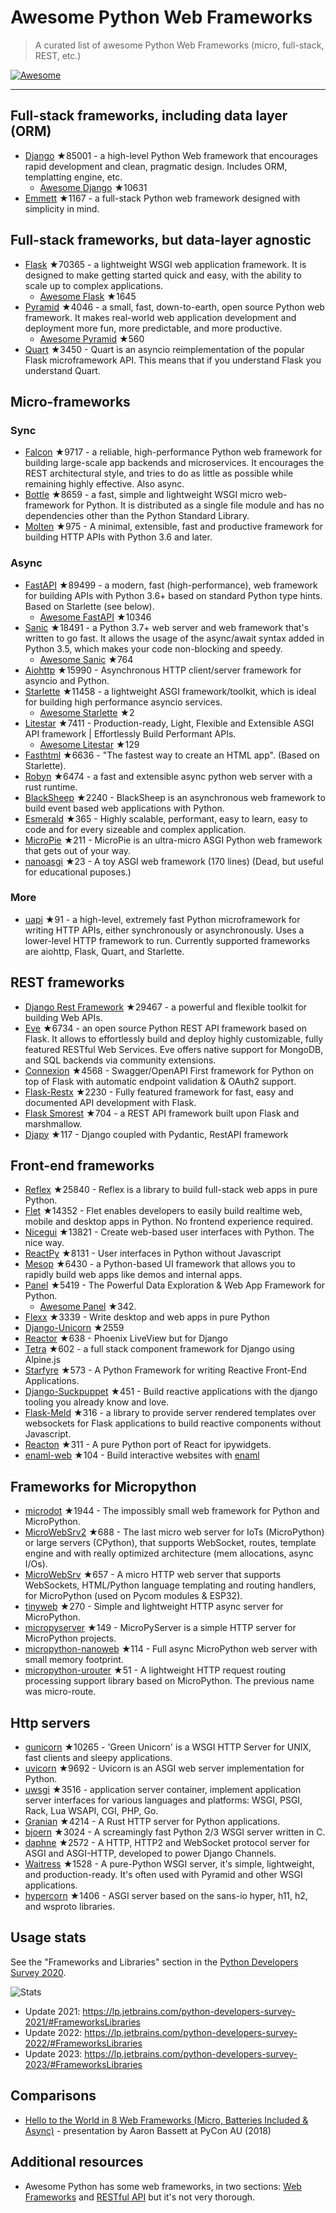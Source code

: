 # Awesome Python Web Frameworks


> A curated list of awesome Python Web Frameworks (micro, full-stack, REST, etc.)


[![Awesome](https://awesome.re/badge.svg)](https://awesome.re)

---

## Full-stack frameworks, including data layer (ORM)


- [Django](https://github.com/django/django) ★85001 - a high-level Python Web framework that encourages rapid development and clean, pragmatic design. Includes ORM, templatting engine, etc.
  - [Awesome Django](https://github.com/wsvincent/awesome-django) ★10631
- [Emmett](https://github.com/emmett-framework/emmett) ★1167 - a full-stack Python web framework designed with simplicity in mind.

## Full-stack frameworks, but data-layer agnostic

- [Flask](https://github.com/pallets/flask) ★70365 - a lightweight WSGI web application framework. It is designed to make getting started quick and easy, with the ability to scale up to complex applications.
  - [Awesome Flask](https://github.com/mjhea0/awesome-flask) ★1645
- [Pyramid](https://github.com/Pylons/pyramid) ★4046 - a small, fast, down-to-earth, open source Python web framework. It makes real-world web application development and deployment more fun, more predictable, and more productive.
  - [Awesome Pyramid](https://github.com/uralbash/awesome-pyramid) ★560
- [Quart](https://github.com/pallets/quart) ★3450 - Quart is an asyncio reimplementation of the popular Flask microframework API. This means that if you understand Flask you understand Quart.

## Micro-frameworks

### Sync

- [Falcon](https://github.com/falconry/falcon) ★9717 - a reliable, high-performance Python web framework for building large-scale app backends and microservices. It encourages the REST architectural style, and tries to do as little as possible while remaining highly effective. Also async.
- [Bottle](https://github.com/bottlepy/bottle) ★8659 - a fast, simple and lightweight WSGI micro web-framework for Python. It is distributed as a single file module and has no dependencies other than the Python Standard Library.
- [Molten](https://github.com/Bogdanp/molten) ★975 - A minimal, extensible, fast and productive framework for building HTTP APIs with Python 3.6 and later.

### Async

- [FastAPI](https://github.com/tiangolo/fastapi) ★89499 - a modern, fast (high-performance), web framework for building APIs with Python 3.6+ based on standard Python type hints. Based on Starlette (see below).
  - [Awesome FastAPI](https://github.com/mjhea0/awesome-fastapi) ★10346
- [Sanic](https://github.com/sanic-org/sanic) ★18491 - a Python 3.7+ web server and web framework that's written to go fast. It allows the usage of the async/await syntax added in Python 3.5, which makes your code non-blocking and speedy.
  - [Awesome Sanic](https://github.com/mekicha/awesome-sanic) ★764
- [Aiohttp](https://github.com/aio-libs/aiohttp) ★15990 - Asynchronous HTTP client/server framework for asyncio and Python.
- [Starlette](https://github.com/encode/starlette) ★11458 - a lightweight ASGI framework/toolkit, which is ideal for building high performance asyncio services.
  - [Awesome Starlette](https://github.com/sfermigier/awesome-starlette) ★2
- [Litestar](https://github.com/litestar-org/litestar) ★7411 - Production-ready, Light, Flexible and Extensible ASGI API framework | Effortlessly Build Performant APIs.
  - [Awesome Litestar](https://github.com/litestar-org/awesome-litestar) ★129
- [Fasthtml](https://github.com/AnswerDotAI/fasthtml) ★6636 - "The fastest way to create an HTML app". (Based on Starlette).
- [Robyn](https://github.com/sansyrox/robyn) ★6474 - a fast and extensible async python web server with a rust runtime.
- [BlackSheep](https://github.com/Neoteroi/BlackSheep) ★2240 - BlackSheep is an asynchronous web framework to build event based web applications with Python.
- [Esmerald](https://github.com/dymmond/esmerald) ★365 - Highly scalable, performant, easy to learn, easy to code and for every sizeable and complex application.
- [MicroPie](https://github.com/patx/micropie) ★211 - MicroPie is an ultra-micro ASGI Python web framework that gets out of your way.
- [nanoasgi](https://github.com/qweeze/nanoasgi) ★23 - A toy ASGI web framework (170 lines) (Dead, but useful for educational puposes.)


### More

- [uapi](https://github.com/Tinche/uapi) ★91 - a high-level, extremely fast Python microframework for writing HTTP APIs, either synchronously or asynchronously. Uses a lower-level HTTP framework to run. Currently supported frameworks are aiohttp, Flask, Quart, and Starlette.


## REST frameworks

- [Django Rest Framework](https://github.com/encode/django-rest-framework) ★29467 - a powerful and flexible toolkit for building Web APIs.
- [Eve](https://github.com/pyeve/eve) ★6734 - an open source Python REST API framework based on Flask. It allows to effortlessly build and deploy highly customizable, fully featured RESTful Web Services. Eve offers native support for MongoDB, and SQL backends via community extensions.
- [Connexion](https://github.com/zalando/connexion) ★4568 - Swagger/OpenAPI First framework for Python on top of Flask with automatic endpoint validation & OAuth2 support.
- [Flask-Restx](https://github.com/python-restx/flask-restx) ★2230 - Fully featured framework for fast, easy and documented API development with Flask.
- [Flask Smorest](https://github.com/marshmallow-code/flask-smorest) ★704 - a REST API framework built upon Flask and marshmallow.
- [Djapy](https://github.com/Bishwas-py/djapy) ★117 - Django coupled with Pydantic, RestAPI framework


## Front-end frameworks

- [Reflex](https://github.com/reflex-dev/reflex) ★25840 - Reflex is a library to build full-stack web apps in pure Python.
- [Flet](https://github.com/flet-dev/flet) ★14352 - Flet enables developers to easily build realtime web, mobile and desktop apps in Python. No frontend experience required.
- [Nicegui](https://github.com/zauberzeug/nicegui) ★13821 - Create web-based user interfaces with Python. The nice way.
- [ReactPy](https://github.com/reactive-python/reactpy) ★8131 - User interfaces in Python without Javascript
- [Mesop](https://github.com/google/mesop) ★6430 - a Python-based UI framework that allows you to rapidly build web apps like demos and internal apps.
- [Panel](https://github.com/holoviz/panel) ★5419 - The Powerful Data Exploration & Web App Framework for Python.
  - [Awesome Panel](https://awesome-panel.org/) ★342.
- [Flexx](https://github.com/flexxui/flexx) ★3339 -  Write desktop and web apps in pure Python
- [Django-Unicorn](https://github.com/adamghill/django-unicorn) ★2559
- [Reactor](https://github.com/edelvalle/reactor) ★638 -  Phoenix LiveView but for Django
- [Tetra](https://github.com/tetra-framework/tetra) ★602 - a full stack component framework for Django using Alpine.js
- [Starfyre](https://github.com/sansyrox/starfyre) ★573 - A Python Framework for writing Reactive Front-End Applications.
- [Django-Suckpuppet](https://github.com/jonathan-s/django-sockpuppet) ★451 - Build reactive applications with the django tooling you already know and love.
- [Flask-Meld](https://github.com/mikeabrahamsen/Flask-Meld) ★316 - a library to provide server rendered templates over websockets for Flask applications to build reactive components without Javascript.
- [Reacton](https://github.com/widgetti/reacton) ★311 - A pure Python port of React for ipywidgets.
- [enaml-web](https://github.com/codelv/enaml-web) ★104 - Build interactive websites with [enaml](https://github.com/nucleic/enaml)

## Frameworks for Micropython

- [microdot](https://github.com/miguelgrinberg/microdot) ★1944 - The impossibly small web framework for Python and MicroPython.
- [MicroWebSrv2](https://github.com/jczic/MicroWebSrv2) ★688 - The last micro web server for IoTs (MicroPython) or large servers (CPython), that supports WebSocket, routes, template engine and with really optimized architecture (mem allocations, async I/Os).
- [MicroWebSrv](https://github.com/jczic/MicroWebSrv) ★657 - A micro HTTP web server that supports WebSockets, HTML/Python language templating and routing handlers, for MicroPython (used on Pycom modules & ESP32).
- [tinyweb](https://github.com/belyalov/tinyweb) ★270 - Simple and lightweight HTTP async server for MicroPython.
- [micropyserver](https://github.com/troublegum/micropyserver) ★149 - MicroPyServer is a simple HTTP server for MicroPython projects.
- [micropython-nanoweb](https://github.com/hugokernel/micropython-nanoweb) ★114 - Full async MicroPython web server with small memory footprint.
- [micropython-urouter](https://github.com/whales-chen/micropython-urouter) ★51 - A lightweight HTTP request routing processing support library based on MicroPython. The previous name was micro-route.

## Http servers

- [gunicorn](https://github.com/benoitc/gunicorn) ★10265 - 'Green Unicorn' is a WSGI HTTP Server for UNIX, fast clients and sleepy applications.
- [uvicorn](https://github.com/encode/uvicorn) ★9692 - Uvicorn is an ASGI web server implementation for Python.
- [uwsgi](https://github.com/unbit/uwsgi) ★3516 - application server container, implement application server interfaces for various languages and platforms: WSGI, PSGI, Rack, Lua WSAPI, CGI, PHP, Go.
- [Granian](https://github.com/emmett-framework/granian) ★4214 - A Rust HTTP server for Python applications.
- [bjoern](https://github.com/jonashaag/bjoern) ★3024 - A screamingly fast Python 2/3 WSGI server written in C.
- [daphne](https://github.com/django/daphne) ★2572 - A HTTP, HTTP2 and WebSocket protocol server for ASGI and ASGI-HTTP, developed to power Django Channels.
- [Waitress](https://github.com/Pylons/waitress) ★1528 - A pure-Python WSGI server, it's simple, lightweight, and production-ready. It's often used with Pyramid and other WSGI applications.
- [hypercorn](https://github.com/pgjones/hypercorn) ★1406 - ASGI server based on the sans-io hyper, h11, h2, and wsproto libraries.

## Usage stats

See the "Frameworks and Libraries" section in the [Python Developers Survey 2020](https://www.jetbrains.com/lp/python-developers-survey-2020/).

![Stats](https://raw.githubusercontent.com/sfermigier/awesome-python-web-frameworks/main/python-web-frameworks-usage.png)

- Update 2021: <https://lp.jetbrains.com/python-developers-survey-2021/#FrameworksLibraries>
- Update 2022: <https://lp.jetbrains.com/python-developers-survey-2022/#FrameworksLibraries>
- Update 2023: <https://lp.jetbrains.com/python-developers-survey-2023/#FrameworksLibraries>


## Comparisons

- [Hello to the World in 8 Web Frameworks (Micro, Batteries Included & Async)](https://noti.st/aaronbassett/lK9Ah7/hello-to-the-world-in-8-web-frameworks-micro-batteries-included-async) - presentation by Aaron Bassett at PyCon AU (2018)


## Additional resources

- Awesome Python has some web frameworks, in two sections: [Web Frameworks](https://github.com/vinta/awesome-python#web-frameworks) and [RESTful API](https://github.com/vinta/awesome-python#restful-api) but it's not very thorough.
